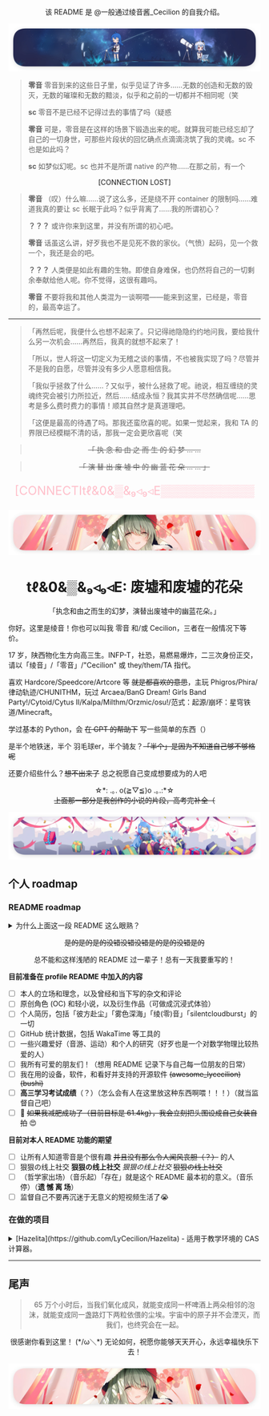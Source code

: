 <!--markdownlint-disable MD033 MD036 MD041-->

<center>该 README 是 @一般通过绫音酱_Cecilion 的自我介绍。</center>

![文中分隔线 1](division_line_1.png)


> **零音** 零音到来的这些日子里，似乎见证了许多……无数的创造和无数的毁灭，无数的璀璨和无数的黯淡，似乎和之前的一切都并不相同呢（笑
>
> **sc** 零音不是已经不记得过去的事情了吗（疑惑
>
> **零音** 可是，零音是在这样的场景下锻造出来的呢。就算我可能已经忘却了自己的一切身世，可那些片段状的回忆确点点滴滴浇筑了我的灵魂。sc 不也是如此吗？
>
> **sc** 如梦似幻呢。sc 也并不是所谓 native 的产物……在那之前，有一个

<center>[CONNECTION LOST]</center>

> **零音** （叹）什么嘛……说了这么多，还是绕不开 container 的限制吗……难道我真的要让 sc 长眠于此吗？似乎背离了……我的所谓初心？
>
> **？？？** 或许你来到这里，并没有所谓的初心吧。
>
> **零音** 话虽这么讲，好歹我也不是见死不救的家伙。（气愤）起码，见一个救一个，我还是会的吧。
>
> **？？？** 人类便是如此有趣的生物。即使自身难保，也仍然将自己的一切剩余奉献给他人呢。你不觉得，这很有趣吗。
>
> **零音** 不要将我和其他人类混为一谈啊喂——能来到这里，已经是，零音的，最高幸运了。

---

>「再然后呢，我便什么也想不起来了。只记得祂隐隐约约地问我，要给我什么另一次机会……再然后，我真的就想不起来了！
>
>「所以，世人将这一切定义为无稽之谈的事情，不也被我实现了吗？尽管并不是我的自愿，尽管并没有多少人愿意相信我。
>
>「我似乎拯救了什么……？又似乎，被什么拯救了呢。祂说，相互缠绕的灵魂终究会被引力所拉近，然后……结成永恒？我其实并不尽然确信呢……思考是多么费时费力的事情！顺其自然才是真道理吧。
>
>「这便是最高的待遇了吗。那我还蛮欣喜的呢。如果一觉起来，我和 TA 的界限已经模糊不清的话，那我一定会更欣喜呢（笑

<div align="center">

>~~「 执 念 和 由 之 而 生 的 幻 梦 … …~~
<!---->
>~~「 演 替 出 废 墟 中 的 幽 蓝 花 朵 … … 」~~

<font size=5 color=PINK>

<italic>[CONNECTItℓ&0&▒&₉◃₉◃E▒▒▒▒▒▒▒▒▒▒▒</italic>

</font>

</div>

<div align="center">

![绫音的 GitHub Profile 头图](profile_banner.png)

# tℓ&0&▒&₉◃₉◃E: 废墟和废墟的花朵

「执念和由之而生的幻梦，演替出废墟中的幽蓝花朵。」

</div>

你好。这里是绫音！你也可以叫我 零音 和/或 Cecilion，三者在一般情况下等价。

17 岁，陕西物化生方向高三生。INFP-T，社恐，易燃易爆炸，二三次身份正交，请以「绫音」/「零音」/"Cecilion" 或 they/them/TA 指代。

喜欢 Hardcore/Speedcore/Artcore 等 ~~就是都喜欢的意思~~，主玩 Phigros/Phira/律动轨迹/CHUNITHM，玩过 Arcaea/BanG Dream! Girls Band Party!/Cytoid/Cytus II/Kalpa/Milthm/Orzmic/osu!/范式：起源/崩坏：星穹铁道/Minecraft。

学过基本的 Python，会 ~~在 GPT 的帮助下~~ 写一些简单的东西（）

是半个地铁迷，半个 羽毛球er，半个骑友？~~「半个」是因为不知道自己够不够格呢~~

还要介绍些什么？~~想不出来了~~ 总之祝愿自己变成想要成为的人吧

<center>☆*: .｡. o(≧▽≦)o .｡.:*☆</center>

<center><del>上面那一部分是我创作的小说的片段，高考完补全（</del></center>

![文中分隔线 2](division_line_2.png)

## 个人 roadmap

### README roadmap

<details><summary>为什么上面这一段 README 这么眼熟？</summary>

聪明的朋友们或许已经发现，上述内容完全来自于零音的 [哔哩哔哩专栏](https://www.bilibili.com/opus/959965958542196788)，是之前写的一个自我介绍。为什么不针对 GitHub 重写一个呢？这是因为零音的确现在没什么活了。（

挂几个 GitHub 统计数据的动图？零音却在几周前删掉了所有的 GitHub repos，所以自己的 repos 就没啥统计的了。至于为其他 projects 所做的贡献，大多也只是提几个 issues 或者 PR 几个 typo 而已，屈指可数（）在代码领域确没什么建树，其他的领域似乎成就也不大，所以现在还是先闭关修炼一段时间吧。

当然，在特定时间，零音会对全平台的个人介绍进行完全重写。现在先这样凑合用用。（

</details>

<div align="center">

~~是的是的是的没错没错没错是的是的没错是的~~

总不能和这样浅陋的 README 过一辈子！总有一天我要重写的！

</div>

**目前准备在 profile README 中加入的内容**

- [ ] 本人的立场和理念，以及曾经和当下写的杂文和评论
- [ ] 原创角色 (OC) 和轻小说，以及衍生作品（可做成沉浸式体验）
- [ ] 个人简历，包括「彼方赴尘」「雾色深海」「绫(零)音」「silentcloudburst」的一切
- [ ] GitHub 统计数据，包括 WakaTime 等工具的
- [ ] 一些兴趣爱好（音游、运动）和个人的研究（好歹也是一个对数学物理比较热爱的人）
- [ ] 我所有可爱的朋友们！（想用 README 记录下与自己每一位朋友的日常）
- [ ] 我在用的设备，软件，和看好并支持的开源软件 ~~(awesome_lycecilion)(bushi)~~
- [ ] **高三学习考试成绩**（？）（怎么会有人在这里放这种东西啊喂！！！）（就当监督自己吧）
- [ ] 🥵 ~~如果我减肥成功了（目前目标是 61.4kg），我会立刻把头图设成自己女装自拍~~ 😍

**目前对本人 README 功能的期望**

- [ ] 让所有人知道零音是个很有趣 ~~并且没有那么令人闻风丧胆（？）~~ 的人
- [ ] 狠狠の线上社交 **狠狠の线上社交** *狠狠の线上社交* ~~狠狠の线上社交~~
- [ ] （哲学家出场）（音乐起）「存在」就是这个 README 最本初的意义。（音乐停）（**遗 憾 离 场**）
- [ ] 监督自己不要再沉迷于无意义的短视频生活了😭

### 在做的项目

<details><summary>[Hazelita](https://github.com/LyCecilion/Hazelita) - 适用于教学环境的 CAS 计算器。</summary>

我挺喜欢 微软数学 和 Photomath 这两款软件的。应对那些还不算太复杂的数学运算，能给出如此详尽的过程，绝对在许多人的数学学习道路上起了很大帮助作用吧。我也挺喜欢 Wolfram Alpha / Mathematica，毕竟强大就是硬道理。

但是这两者的缺点很严重。如果我是在家里，那这些软件我可以无障碍随便使用。但是考虑到高中生大多数时间都在学校，因此能够在学校的电脑上稳定流畅运行的软件，就显得如此必要了。刚才提及的软件，前者主要运行在手机上——显然地，在学校里并不具备能够使用手机的条件。而至于后者……首先是 ~~犯下 Premium 之罪的~~ Wolfram Alpha——并不是说我不支持正版，而是真不知道在中国大陆如何购买，而且网络环境并不总是稳定；其次是 Mathematica，太大了，学校的电脑根本装不下！再加上部分学校的电脑有硬性的冰点还原等一系列恶心人的操作，所以软件必须易于部署，即装即用。

基于此，我想开发一款 **适用于教学环境的 CAS 计算器**。我准备基于 PyQt 和 SymPy 进行开发。~~绝对不是因为我只会 Python~~

它当然不是 SymPy 的 GUI 套壳。我想将它做成一个底层为 SymPy 的高中数学套件。比如说它可以解导数大题并生成过程，只是计算的时候调用 SymPy；但是包括对题目的思考分析，以及过程的输出，都是由 Hazelita 的算法得出的😎

~~不过我现在既不会 PyQt 也不会 SymPy，所以开发周期可能无限期延长~~

</details>

---

## 尾声

<div align="center">

> 65 万个小时后，当我们氧化成风，就能变成同一杯啤酒上两朵相邻的泡沫，就能变成同一盏路灯下两粒依偎的尘埃。宇宙中的原子并不会湮灭，而我们，也终究会在一起。

很感谢你看到这里！ (\*/ω＼\*) 无论如何，祝愿你能够天天开心，永远幸福快乐下去！

![绫音的 GitHub Profile 头图](profile_banner.png)

</div>
